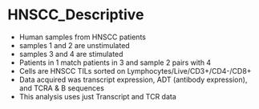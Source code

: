 # HNSCC_Descriptive

- Human samples from HNSCC patients
- samples 1 and 2 are unstimulated 
- samples 3 and 4 are stimulated 
- Patients in 1 match patients in 3 and sample 2 pairs with 4
- Cells are HNSCC TILs sorted on Lymphocytes/Live/CD3+/CD4-/CD8+
- Data acquired was transcript expression, ADT (antibody expression), and TCRA & B sequences
- This analysis uses just Transcript and TCR data

